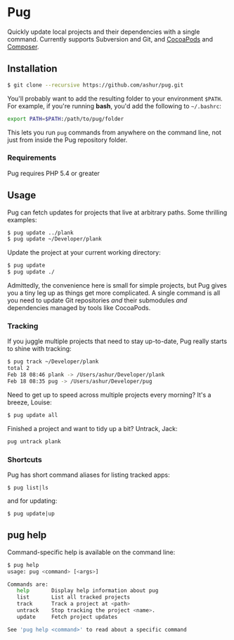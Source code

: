 # Pug

<div style="clear: left;"></div>

Quickly update local projects and their dependencies with a single command. Currently supports Subversion and Git, and [CocoaPods](http://cocoapods.org/) and [Composer](https://getcomposer.org).


## Installation

```bash
$ git clone --recursive https://github.com/ashur/pug.git
```

You'll probably want to add the resulting folder to your environment `$PATH`. For example, if you're running **bash**, you'd add the following to `~/.bashrc`:

```bash
export PATH=$PATH:/path/to/pug/folder
```

This lets you run `pug` commands from anywhere on the command line, not just from inside the Pug repository folder.

### Requirements

Pug requires PHP 5.4 or greater

## Usage

Pug can fetch updates for projects that live at arbitrary paths. Some thrilling examples:

```bash
$ pug update ../plank
$ pug update ~/Developer/plank
```

Update the project at your current working directory:

```bash
$ pug update
$ pug update ./
```

Admittedly, the convenience here is small for simple projects, but Pug gives you a tiny leg up as things get more complicated. A single command is all you need to update Git repositories _and_ their submodules _and_ dependencies managed by tools like CocoaPods.

### Tracking

If you juggle multiple projects that need to stay up-to-date, Pug really starts to shine with tracking:

```bash
$ pug track ~/Developer/plank
total 2
Feb 18 08:46 plank -> /Users/ashur/Developer/plank
Feb 18 08:35 pug -> /Users/ashur/Developer/pug
```

Need to get up to speed across multiple projects every morning? It's a breeze, Louise:

```bash
$ pug update all
```

Finished a project and want to tidy up a bit? Untrack, Jack:

```bash
pug untrack plank
```

### Shortcuts

Pug has short command aliases for listing tracked apps:

```
$ pug list|ls
```

and for updating:

```
$ pug update|up
```


## pug help

Command-specific help is available on the command line:

```bash
$ pug help
usage: pug <command> [<args>]

Commands are:
   help       Display help information about pug
   list       List all tracked projects
   track      Track a project at <path>
   untrack    Stop tracking the project <name>.
   update     Fetch project updates

See 'pug help <command>' to read about a specific command
```
